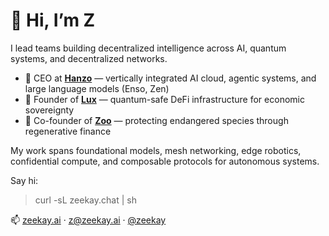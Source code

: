 # 👋 Hi, I’m Z

I lead teams building decentralized intelligence across AI, quantum systems, and decentralized networks.

- 🧠 CEO at [**Hanzo**](https://hanzo.ai) — vertically integrated AI cloud, agentic systems, and large language models (Enso, Zen)
- 💸 Founder of [**Lux**](https://lux.network) — quantum-safe DeFi infrastructure for economic sovereignty
- 🐾 Co-founder of [**Zoo**](https://zoo.ngo) — protecting endangered species through regenerative finance

My work spans foundational models, mesh networking, edge robotics, confidential compute, and composable protocols for autonomous systems.

Say hi:

> curl -sL zeekay.chat | sh

📫 [zeekay.ai](https://zeekay.ai) · [z@zeekay.ai](mailto:z@zeekay.ai) · [@zeekay](https://twitter.com/zeekay)
